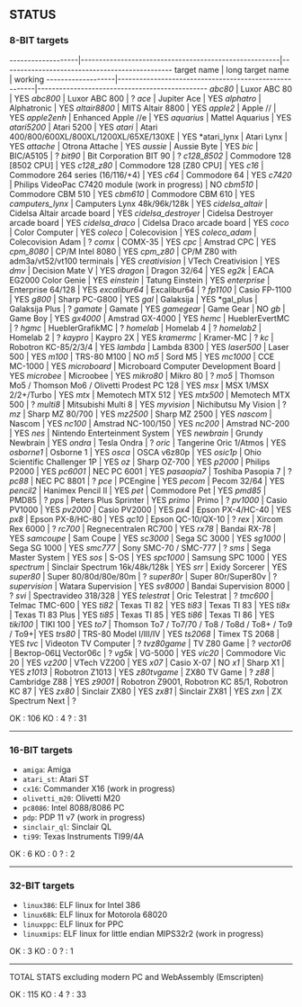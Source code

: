 ## STATUS

### 8-BIT targets

-------------------|-------------------------------------------------------|-----------------------------------------------
target name        | long target name                                      | working
-------------------|-------------------------------------------------------|-----------------------------------------------
*abc80*             | Luxor ABC 80                                         | YES
*abc800*            | Luxor ABC 800                                        |  ?
*ace*               | Jupiter Ace                                          | YES
*alphatro*          | Alphatronic                                          | YES
*altair8800*        | MITS Altair 8800                                     | YES
*apple2*            | Apple //                                             | YES
*apple2enh*         | Enhanced Apple //e                                   | YES
*aquarius*          | Mattel Aquarius                                      | YES
*atari5200*         | Atari 5200                                           | YES
*atari*             | Atari 400/800/600XL/800XL/1200XL/65XE/130XE          | YES
*atari_lynx         | Atari Lynx                                           | YES
*attache*           | Otrona Attache                                       | YES
*aussie*            | Aussie Byte                                          | YES
*bic*               | BIC/A5105                                            |  ?
*bit90*             | Bit Corporation BIT 90                               |  ?
*c128_8502*         | Commodore 128 [8502 CPU]                             | YES
*c128_z80*          | Commodore 128 [Z80 CPU]                              | YES
*c16*               | Commodore 264 series (16/116/+4)                     | YES
*c64*               | Commodore 64                                         | YES
*c7420*             | Philips VideoPac C7420 module (work in progress)     |  NO
*cbm510*            | Commodore CBM 510                                    | YES
*cbm610*            | Commodore CBM 610                                    | YES
*camputers_lynx*    | Camputers Lynx 48k/96k/128k                          | YES
*cidelsa_altair*    | Cidelsa Altair arcade board                          | YES
*cidelsa_destroyer* | Cidelsa Destroyer arcade board                       | YES
*cidelsa_draco*     | Cidelsa Draco arcade board                           | YES
*coco*              | Color Computer                                       | YES
*coleco*            | Colecovision                                         | YES
*coleco_adam*       | Colecovision Adam                                    |  ?
*comx*              | COMX-35                                              | YES
*cpc*               | Amstrad CPC                                          | YES
*cpm_8080*          | CP/M Intel 8080                                      | YES
*cpm_z80*           | CP/M Z80 with adm3a/vt52/vt100 terminals             | YES
*creativision*      | VTech Creativision                                   | YES
*dmv*               | Decision Mate V                                      | YES
*dragon*            | Dragon 32/64                                         | YES
*eg2k*              | EACA EG2000 Color Genie                              | YES
*einstein*          | Tatung Einstein                                      | YES
*enterprise*        | Enterprise 64/128                                    | YES
*excalibur64*       | Excalibur64                                          |  ?
*fp1100*            | Casio FP-1100                                        | YES
*g800*              | Sharp PC-G800                                        | YES
*gal*               | Galaksija                                            | YES
*gal_plus           | Galaksija Plus                                       |  ?
*gamate*            | Gamate                                               | YES
*gamegear*          | Game Gear                                            |  NO
*gb*                | Game Boy                                             | YES
*gx4000*            | Amstrad GX-4000                                      | YES
*hemc*              | HueblerEvertMC                                       |  ?
*hgmc*              | HueblerGrafikMC                                      |  ?
*homelab*           | Homelab 4                                            |  ?
*homelab2*          | Homelab 2                                            |  ?
*kaypro*            | Kaypro 2X                                            | YES
*kramermc*          | Kramer-MC                                            |  ?
*kc*                | Robotron KC-85/2/3/4                                 | YES
*lambda*            | Lambda 8300                                          | YES
*laser500*          | Laser 500                                            | YES
*m100*              | TRS-80 M100                                          |  NO
*m5*                | Sord M5                                              | YES
*mc1000*            | CCE MC-1000                                          | YES
*microboard*        | Microboard Computer Development Board                | YES
*microbee*          | Microobee                                            | YES
*mikro80*           | Mikro 80                                             |  ?
*mo5*               | Thomson Mo5 / Thomson Mo6 / Olivetti Prodest PC 128  | YES
*msx*               | MSX 1/MSX 2/2+/Turbo                                 | YES
*mtx*               | Memotech MTX 512                                     | YES
*mtx500*            | Memotech MTX 500                                     |  ?
*multi8*            | Mitsubishi Multi 8                                   | YES
*myvision*          | Nichibutsu My Vision                                 |  ?
*mz*                | Sharp MZ 80/700                                      | YES
*mz2500*            | Sharp MZ 2500                                        | YES
*nascom*            | Nascom                                               | YES
*nc100*             | Amstrad NC-100/150                                   | YES
*nc200*             | Amstrad NC-200                                       | YES
*nes*               | Nintendo Enterteinment System                        | YES
*newbrain*          | Grundy Newbrain                                      | YES
*ondra*             | Tesla Ondra                                          |  ?
*oric*              | Tangerine Oric 1/Atmos                               | YES
*osborne1*          | Osborne 1                                            | YES
*osca*              | OSCA v6z80p                                          | YES
*osic1p*            | Ohio Scientific Challenger 1P                        | YES
*oz*                | Sharp OZ-700                                         | YES
*p2000*             | Philips P2000                                        | YES
*pc6001*            | NEC PC 6001                                          | YES
*pasaopia7*         | Toshiba Pasopia 7                                    |  ?
*pc88*              | NEC PC 8801                                          |  ?
*pce*               | PCEngine                                             | YES
*pecom*             | Pecom 32/64                                          | YES
*pencil2*           | Hanimex Pencil II                                    | YES
*pet*               | Commodore Pet                                        | YES
*pmd85*             | PMD85                                                |  ?
*pps*               | Peters Plus Sprinter                                 | YES
*primo*             | Primo                                                |  ?
*pv1000*            | Casio PV1000                                         | YES
*pv2000*            | Casio PV2000                                         | YES
*px4*               | Epson PX-4/HC-40                                     | YES
*px8*               | Epson PX-8/HC-80                                     | YES
*qc10*              | Epson QC-10/QX-10                                    |  ?
*rex*               | Xircom Rex 6000                                      |  ?
*rc700*             | Regnecentralen RC700                                 | YES
*rx78*              | Bandai RX-78                                         | YES
*samcoupe*          | Sam Coupe                                            | YES
*sc3000*            | Sega SC 3000                                         | YES
*sg1000*            | Sega SG 1000                                         | YES
*smc777*            | Sony SMC-70 / SMC-777                                |  ?
*sms*               | Sega Master System                                   | YES
*sos*               | S-OS                                                 | YES
*spc1000*           | Samsung SPC 1000                                     | YES
*spectrum*          | Sinclair Spectrum 16k/48k/128k                       | YES
*srr*               | Exidy Sorcerer                                       | YES
*super80*           | Super 80/80d/80e/80m                                 |  ?
*super80r*          | Super 80r/Super80v                                   |  ?
*supervision*       | Watara Supervision                                   | YES
*sv8000*            | Bandai Supervision 8000                              |  ?
*svi*               | Spectravideo 318/328                                 | YES
*telestrat*         | Oric Telestrat                                       |  ?
*tmc600*            | Telmac TMC-600                                       | YES
*ti82*              | Texas TI 82                                          | YES
*ti83*              | Texas TI 83                                          | YES
*ti8x*              | Texas TI 83 Plus                                     | YES
*ti85*              | Texas TI 85                                          | YES
*ti86*              | Texas TI 86                                          | YES
*tiki100*           | TIKI 100                                             | YES
*to7*               | Thomson To7 / To7/70 / To8 / To8d / To8+ / To9 / To9+| YES
*trs80*             | TRS-80 Model I/III/IV                                | YES
*ts2068*            | Timex TS 2068                                        | YES
*tvc*               | Videoton TV Computer                                 |  ?
*tvz80game*         | TV Z80 Game                                          |  ?
*vector06*          | Вектор-06Ц Vector06c                                 |  ?
*vg5k*              | VG-5000                                              | YES
*vic20*             | Commodore Vic 20                                     | YES
*vz200*             | VTech VZ200                                          | YES
*x07*               | Casio X-07                                           |  NO
*x1*                | Sharp X1                                             | YES
*z1013*             | Robotron Z1013                                       | YES
*z80tvgame*         | ZX80 TV Game                                         |  ? 
*z88*               | Cambridge Z88                                        | YES
*z9001*             | Robotron Z9001, Robotron KC 85/1, Robotron KC 87     | YES
*zx80*              | Sinclair ZX80                                        | YES
*zx81*              | Sinclair ZX81                                        | YES
*zxn*               | ZX Spectrum Next                                     |  ?

OK : 106
KO :   4
?  :  31

-----------------------------------------------------------------------------------------

### 16-BIT targets
- `amiga`: Amiga 
- `atari_st`: Atari ST
- `cx16`: Commander X16 (work in progress)
- `olivetti_m20`: Olivetti M20 
- `pc8086`: Intel 8088/8086 PC
- `pdp`: PDP 11 v7 (work in progress)
- `sinclair_ql`: Sinclair QL
- `ti99`: Texas Instruments TI99/4A 


OK :   6
KO :   0
?  :   2


-----------------------------------------------------------------------------------------

### 32-BIT targets
- `linux386`:  ELF linux for Intel 386
- `linux68k`:  ELF linux for Motorola 68020
- `linuxppc`:  ELF linux for PPC
- `linuxmips`: ELF linux for little endian MIPS32r2 (work in progress)


OK :   3
KO :   0
?  :   1


-----------------------------------------------------------------------------------------

TOTAL STATS excluding modern PC and WebAssembly (Emscripten)

OK : 115
KO :   4
?  :  33


